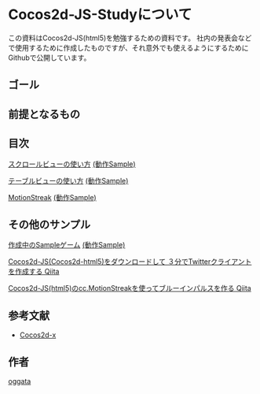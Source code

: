 Cocos2d-JS-Studyについて
=================

この資料はCocos2d-JS(html5)を勉強するための資料です。
社内の発表会などで使用するために作成したものですが、それ意外でも使えるようにするために
Githubで公開しています。

ゴール
-----------------

前提となるもの
-----------------

目次
-----------------
[スクロールビューの使い方](/ScrollView)
[(動作Sample)](http://oggata.github.io/Cocos2d-JS-Study/ScrollView/)

[テーブルビューの使い方](/TableView)
[(動作Sample)](http://oggata.github.io/Cocos2d-JS-Study/TableView/)

[MotionStreak](/MotionStreak)
[(動作Sample)](http://oggata.github.io/Cocos2d-JS-Study/MotionStreak/)

その他のサンプル
-----------------
[作成中のSampleゲーム](https://github.com/oggata/Territory)
[(動作Sample)](http://oggata.github.io/Territory/)

[Cocos2d-JS(Cocos2d-html5)をダウンロードして ３分でTwitterクライアントを作成する Qiita](http://qiita.com/oggata/items/8f2b3d2cc65291b25fe0)

[Cocos2d-JS(html5)のcc.MotionStreakを使ってブルーインパルスを作る Qiita](http://qiita.com/oggata/items/b5039c6a0639c1be71d4)

参考文献
-----------------
- [Cocos2d-x](http://www.cocos2d-x.org/)

作者
-----------------
[oggata](https://twitter.com/oggata)
